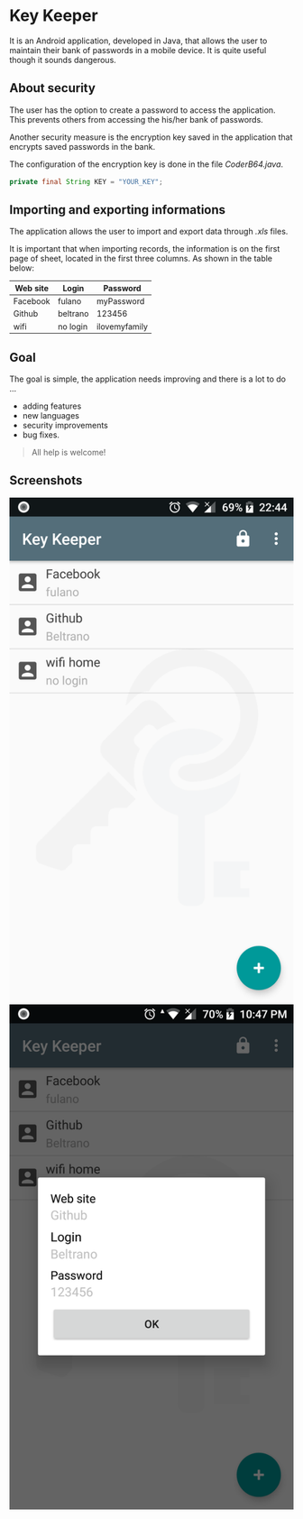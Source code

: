 # Key Keeper

It is an Android application, developed in Java, that allows the user to maintain their bank of passwords in a mobile device. It is quite useful though it sounds dangerous.

## About security

The user has the option to create a password to access the application. This prevents others from accessing the his/her bank of passwords.

Another security measure is the encryption key saved in the application that encrypts saved passwords in the bank.

The configuration of the encryption key is done in the file *CoderB64.java*. 

```java
private final String KEY = "YOUR_KEY";
```
## Importing and exporting informations

The application allows the user to import and export data through *.xls* files.

It is important that when importing records, the information is on the first page of sheet, located in the first three columns. As shown in the table below:

| Web site | Login | Password
|---|---|---|
| Facebook | fulano| myPassword
| Github | beltrano | 123456
| wifi | no login | ilovemyfamily

## Goal

The goal is simple, the application needs improving and there is a lot to do ...

* adding features
* new languages
* security improvements
* bug fixes.

> All help is welcome!

## Screenshots

![Screenshot 1](screenshot/screenshot_1.png)
![Screenshot 2](screenshot/screenshot_2.png)